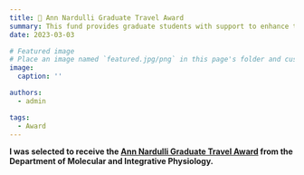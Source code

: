 ```yaml
---
title: 🎉 Ann Nardulli Graduate Travel Award
summary: This fund provides graduate students with support to enhance their education, such as travel support to present and discuss their research findings at scientific meetings.
date: 2023-03-03

# Featured image
# Place an image named `featured.jpg/png` in this page's folder and customize its options here.
image:
  caption: ''

authors:
  - admin

tags:
  - Award
---
```


**I was selected to receive the [Ann Nardulli Graduate Travel Award](https://mcb.illinois.edu/sites/default/files/2023-05/2023%20MCB%20Awards%20Program.pdf) from the Department of Molecular and Integrative Physiology.**